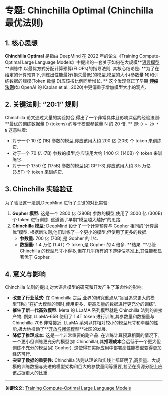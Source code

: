 # 专题: Chinchilla Optimal (Chinchilla 最优法则)
## 1. 核心思想
**Chinchilla Optimal** 是指由 DeepMind 在 2022 年的论文《Training Compute-Optimal Large Language Models》中提出的一套关于如何在大规模**[语言模型](./Lecture1-Language-Models.md)**训练中,以最优方式分配计算预算(FLOPs)的指导法则. 
其核心结论是: **为了在给定的计算预算下,训练出性能最好(损失最低)的模型,模型的大小(参数量 N)和训练数据的规模(Token 数量 D)应该按比例同步增长. **
这个发现修正了早期 **[伸缩法则](./Lecture1-Scaling-Laws.md)**(如 OpenAI 的 Kaplan et al., 2020)中更偏重于增加模型大小的观点. 
## 2. 关键法则: “20:1” 规则
Chinchilla 论文通过大量的实验拟合,得出了一个非常具体且影响深远的经验法则: 
**最优的训练数据量 D (tokens) 约等于模型参数量 N 的 20 倍. **
即:  `D ≈ 20 * N`
这意味着: 
*   对于一个 10 亿 (1B) 参数的模型,你应该用大约 200 亿 (20B) 个 token 来训练它. 
*   对于一个 70 亿 (7B) 参数的模型,你应该用大约 1400 亿 (140B) 个 token 来训练它. 
*   对于一个 1750 亿 (175B) 参数的模型(如 GPT-3),你应该用大约 3.5 万亿 (3.5T) 个 token 来训练它. 
## 3. Chinchilla 实验验证
为了验证这一法则,DeepMind 进行了关键的对比实验: 
1.  **Gopher 模型:** 这是一个 2800 亿 (280B) 参数的模型,使用了 3000 亿 (300B) 个 token 进行训练. 这遵循了早期“模型越大越好”的思路. 
2.  **Chinchilla 模型:** DeepMind 设计了一个计算预算与 Gopher 相同的“计算最优”模型. 根据新法则,他们训练了一个更小的模型,但使用了更多的数据. 
    *   **参数量:** 700 亿 (70B),是 Gopher 的 1/4. 
    *   **数据量:** 1.4 万亿 (1.4T) 个 token,是 Gopher 的 4 倍多. 
**结果: **尽管 Chinchilla 的模型尺寸小得多,但在几乎所有的下游评估基准上,其性能都显著优于 Gopher. 
## 4. 意义与影响
Chinchilla 法则的提出,对大语言模型的研究和开发产生了革命性的影响: 
*   **改变了行业范式:** 在 Chinchilla 之后,业界的研究重点从“盲目追求更大的模型”转向“在扩大模型的同时,使用更多、更高质量的数据进行更充分的训练”. 
*   **催生了新一代高效模型:** Meta 的 LLaMA 系列模型就是 Chinchilla 法则的直接产物. 例如,LLaMA-65B 使用了 1.4T token 进行训练,其参数量和数据量与 Chinchilla-70B 非常接近. LLaMA 系列以其相对较小的模型尺寸和卓越的性能,极大地推动了**[开放与闭源模型](./Lecture1-Open-vs-Closed-Models.md)**社区的发展. 
*   **降低了推理成本:** 这是一个非常重要的副产品. 在训练计算预算相同的情况下,一个更小但训练更充分的模型(如 Chinchilla),其**推理成本**会远低于一个更大但训练不充分的模型(如 Gopher). 这使得在实际应用中部署高性能模型变得更加经济可行. 
*   **突显了数据的重要性:** Chinchilla 法则从理论和实践上都证明了,高质量、大规模的训练数据与先进的模型架构和巨大的参数量同等重要,甚至在资源分配上应该占据更大的比重. 
---
**关键论文:** [Training Compute-Optimal Large Language Models](https://arxiv.org/abs/2203.15556)